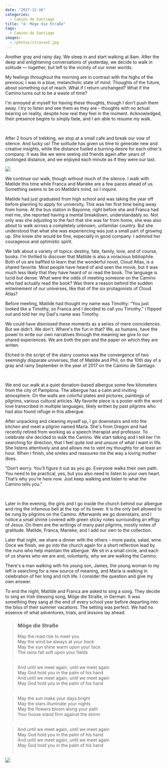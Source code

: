 ```yaml
---
date: "2017-12-16"
categories:
  - Camino de Santiago
title: "4: Möge die Straße"
tags: 
  - Camino de Santiago
images:
  - /photos/strasse2.jpg
---
```


Another gray and rainy day. We sleep in and start walking at 8am. After the deep and enlightening conversations of yesterday, we decide to walk in solitude –– together, but left to the vicinity of our inner worlds.

My feelings throughout the morning are in contrast with the highs of the previous; I was in a blue, melancholic state of mind. Thoughts of the future, about something out of reach. What if I return unchanged? What if the Camino turns out to be a waste of time?

I'm annoyed at myself for having these thoughts, though I don’t push them away. I try to listen and see them as they are – thoughts with no actual bearing on reality, despite how real they feel in the moment. Acknowledged, their presence begins to simply fade, and I am able to resume my walk.

<br>

After 2 hours of trekking, we stop at a small cafe and break our vow of silence. And lucky us! The solitude has given us time to generate new and creative insights, while the distance fueled a burning desire for each other's company. It was like we were seeing old friends again after years of prolonged distance, and we enjoyed each minute as if they were our last.

![](/photos/strasse1.jpg)

We continue our walk, though without much of the silence. I walk with Matilde this time while Franca and Marieke are a few paces ahead of us. Something seems to be on Matilde’s mind, so I inquire.

Matilde had just graduated from high school and was taking the year off before planning to apply for university. This was her first time being away from home. At the bus station in Bayonne, right before she and Franca had met me, she reported having a mental breakdown, understandably so. Not only was she adjusting to the fact that she was far from home, she was also about to walk across a completely unknown, unfamiliar country. But she understood that what she was experiencing was just a small part of growing up. She knew she would be fine, especially in good company. I admired her courageous and optimistic spirit.

We talk about a variety of topics: destiny, fate, family, love, and of course, books. I'm thrilled to discover that Matilde is also a voracious bibliophile. Both of us are baffled to learn that the wonderful novel, Cloud Atlas, is a shared favorite. Most people have heard of and seen the movie, but it was much less likely that they have heard of or read the book. The language is lucid but dense. What were the odds of meeting someone on the Camino who had actually read the book? Was there a reason behind the sudden entwinement of our universes, like that of the six protagonists of Cloud Atlas?

Before meeting, Matilde had thought my name was Timothy: “You just looked like a Timothy, so Franca and I decided to call you Timothy.” I flipped out and told her my Dad's name was Timothy. 

We could have dismissed these moments as a series of mere coincidences. But we didn't. We don't. Where's the fun in that? We, as humans, have the power to write our own narratives through the meaning we give to our shared experiences. We are both the pen and the paper on which they are writen.

Etched in the script of the starry cosmos was the convergence of two seemingly disparate universes, that of Matilde and Phil, on the 10th day of a gray and rainy September in the year of 2017 on the Camino de Santiago.

<br>

We end our walk at a quiet donation-based albergue some few kilometers from the city of Pamplona. The albergue has a calm and inviting atmosphere. On the walls are colorful plates and pictures, paintings of pilgrims, various cultural articles. My favorite piece is a poster with the word love transcribed in multiple languages, likely written by past pilgrims who had also found refuge in this albergue.

After unpacking and cleaning myself up, I go downstairs and into the kitchen and meet a pilgrim named Maria. She's from Oregon and had recently retired from working as a speech therapist and professor. To celebrate she decided to walk the Camino. We start talking and I tell her I'm searching for direction, that I feel quite lost and unsure of what I want in life. She listens attentively and and allows me to vent my thoughts for at least an hour. When I finish, she smiles and reassures me the way a loving mother does.

"Don’t worry. You’ll figure it out as you go. Everyone walks their own path. You need to be practical, yes, but you also need to listen to your own heart. That’s why you’re here now. Just keep walking and listen to what the Camino tells you.”

<br>

Later in the evening, the girls and I go inside the church behind our albergue and ring the infamous bell at the top of its tower. It is the only bell allowed to be rung by pilgrims on the Camino. Afterwards we go downstairs, and I notice a small shrine covered with green sticky notes surrounding an effigy of Jesus. On them are the writings of many past pilgrims, mostly notes of gratitude. Matilde, Franca, Marieke, and I add our own to the collection.

Later that night, we share a dinner with the others – more pasta, salad, wine. Once we finish, we go into the church again for a short reflection lead by the nuns who help maintain the albergue. We sit in a small circle, and each of us shares who we are and, voluntarily, why we are walking the Camino.

There's a man walking with his young son, James, the young woman to my left is searching for a new source of meaning, and Maria is walking in celebration of her long and rich life. I consider the question and give my own answer.

To end the night, Matilde and Franca are asked to sing a song. They decide to sing an Irish blessing song, Möge die Straße, in German. It was something they sang at the end of every school year before departing into the bliss of their summer vacations. The setting was perfect. We had no essence of what adventures, trials, and lessons lay ahead.

> ### Möge die Straße
>May the road rise to meet you<br>
>May the wind be always at your back<br>
>May the sun shine warm upon your face<br>
>The rains fall soft upon your fields<br><br>

>And until we meet again, until we meet again<br>
>May God hold you in the palm of his hand<br>
>And until we meet again, until we meet again<br>
>May God hold you in the palm of his hand<br><br>

>May the sun make your days bright<br>
>May the stars illuminate your nights<br>
>May the flowers bloom along your path<br>
>Your house stand firm against the storm<br><br>

>And until we meet again, until we meet again<br>
>May God hold you in the palm of his hand<br>
>And until we meet again, until we meet again<br>
>May God hold you in the palm of his hand<br><br>

![](/photos/strasse2.jpg)